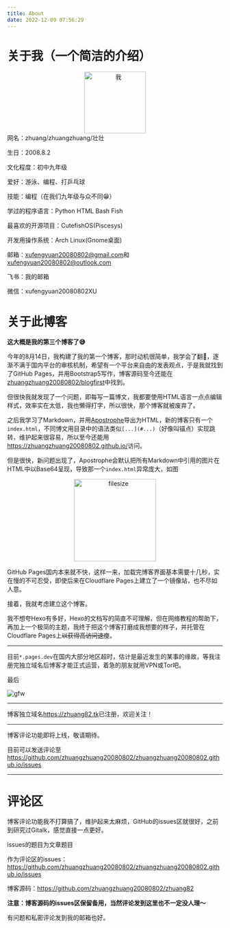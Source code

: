 ```yaml
---
title: About
date: 2022-12-09 07:56:29
---
```


# 关于我（一个简洁的介绍）

<center><img src="https://avatars.githubusercontent.com/u/98221470?v=4" alt="我" width="144" height="144"></center>  
网名：zhuang/zhuangzhuang/壮壮

生日：2008.8.2

文化程度：初中九年级

爱好：游泳、编程、打乒乓球

技能：编程（在我们九年级与众不同😁）

学过的程序语言：Python HTML Bash Fish

最喜欢的开源项目：CutefishOS(Piscesys)

开发用操作系统：Arch Linux(Gnome桌面)

邮箱：<xufengyuan20080802@gmail.com>和<xufengyuan20080802@outlook.com>

飞书：我的邮箱

微信：xufengyuan20080802XU

# 关于此博客  

**这大概是我的第三个博客了😅**

今年的8月14日，我构建了我的第一个博客，那时动机很简单，我学会了翻🧱，逐渐不满于国内平台的审核机制，希望有一个平台来自由的发表观点，于是我就找到了GitHub Pages，并用Bootstrap5写作，博客源码至今还能在[zhuangzhuang20080802/blogfirst](https://github.com/zhuangzhuang20080802/blogfirst)中找到。

但很快我就发现了一个问题，即每写一篇博文，我都要使用HTML语言一点点编辑样式，效率实在太低，我也懒得打字，所以很快，那个博客就被废弃了。

之后我学习了Markdown，并用[Apostrophe](https://apps.gnome.org/zh-CN/app/org.gnome.gitlab.somas.Apostrophe/)导出为HTML，新的博客只有一个`index.html`，不同博文用目录中的语法类似`[...](#...)`（好像叫锚点）实现跳转，维护起来很容易，所以至今还能用<https://zhuangzhuang20080802.github.io/>访问。

但是很快，新问题出现了，Apostrophe会默认把所有Markdown中引用的图片在HTML中以Base64呈现，导致那一个`index.html`异常庞大，如图

<center><img src="/images/2212081.png" alt="filesize" width="192" height="192"></center>

GitHub Pages国内本来就不快，这样一来，加载完博客界面基本需要十几秒，实在慢的不可忍受，即使后来在Cloudflare Pages上建立了一个镜像站，也不尽如人意。

接着，我就考虑建立这个博客。

我不想夸Hexo有多好，Hexo的文档写的简直不可理解，但在网络教程的帮助下，再加上一个极简的主题，我终于把这个博客打磨成我想要的样子，并托管在Cloudflare Pages上~~以获得高访问速度~~。

***

目前`*.pages.dev`在国内大部分地区超时，估计是最近发生的某事的缘故，等我注册完独立域名后博客才能正式运营，着急的朋友就用VPN或Tor吧。

最后

![gfw](/images/2212082.png)

***  

博客独立域名<https://zhuang82.tk>已注册，欢迎关注！

***

博客评论功能即将上线，敬请期待。

目前可以发送评论至<https://github.com/zhuangzhuang20080802/zhuangzhuang20080802.github.io/issues>  

***

# 评论区

博客评论功能我不打算搞了，维护起来太麻烦，GitHub的issues区就很好，之前到研究过Gitalk，感觉直接一点更好。

issues的题目为文章题目

作为评论区的issues：<https://github.com/zhuangzhuang20080802/zhuangzhuang20080802.github.io/issues>  

博客源码：<https://github.com/zhuangzhuang20080802/zhuang82>  

**注意：博客源码的issues区保留备用，当然评论发到这里也不一定没人理～**

有问题和私密评论发到我的邮箱也好。